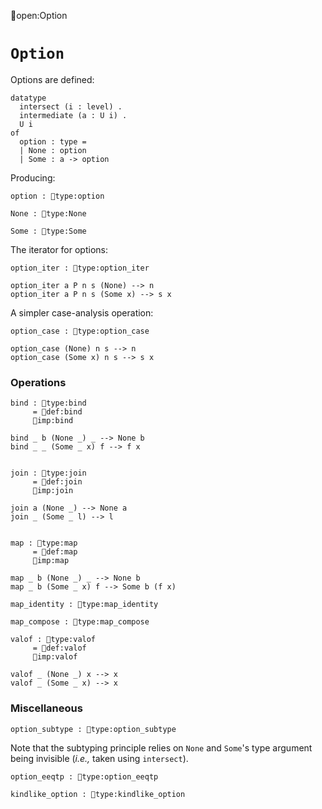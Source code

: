 open:Option
# `Option`

Options are defined:

    datatype
      intersect (i : level) .
      intermediate (a : U i) .
      U i
    of
      option : type =
      | None : option
      | Some : a -> option

Producing:

    option : type:option

    None : type:None

    Some : type:Some

The iterator for options:

    option_iter : type:option_iter

    option_iter a P n s (None) --> n
    option_iter a P n s (Some x) --> s x

A simpler case-analysis operation:

    option_case : type:option_case

    option_case (None) n s --> n
    option_case (Some x) n s --> s x


### Operations

    bind : type:bind
         = def:bind
         imp:bind

    bind _ b (None _) _ --> None b
    bind _ _ (Some _ x) f --> f x


    join : type:join
         = def:join
         imp:join

    join a (None _) --> None a
    join _ (Some _ l) --> l


    map : type:map
         = def:map
         imp:map

    map _ b (None _) _ --> None b
    map _ b (Some _ x) f --> Some b (f x)

    map_identity : type:map_identity

    map_compose : type:map_compose

    valof : type:valof
         = def:valof
         imp:valof

    valof _ (None _) x --> x
    valof _ (Some _ x) --> x



### Miscellaneous

    option_subtype : type:option_subtype

Note that the subtyping principle relies on `None` and `Some`'s type
argument being invisible (*i.e.,* taken using `intersect`).

    option_eeqtp : type:option_eeqtp

    kindlike_option : type:kindlike_option
